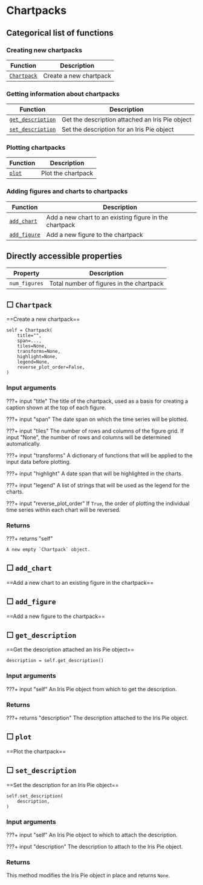 
Chartpacks
===========
    


Categorical list of functions
-------------------------------

### Creating new chartpacks ###

Function | Description
----------|------------
[`Chartpack`](#chartpack) | Create a new chartpack


### Getting information about chartpacks ###

Function | Description
----------|------------
[`get_description`](#get_description) | Get the description attached an Iris Pie object
[`set_description`](#set_description) | Set the description for an Iris Pie object


### Plotting chartpacks ###

Function | Description
----------|------------
[`plot`](#plot) | Plot the chartpack


### Adding figures and charts to chartpacks ###

Function | Description
----------|------------
[`add_chart`](#add_chart) | Add a new chart to an existing figure in the chartpack
[`add_figure`](#add_figure) | Add a new figure to the chartpack





Directly accessible properties
------------------------------

Property | Description
----------|------------
`num_figures` | Total number of figures in the chartpack



&#9744;&#160;`Chartpack`
--------------------------

==Create a new chartpack==

```
self = Chartpack(
    title="",
    span=...,
    tiles=None,
    transforms=None,
    highlight=None,
    legend=None,
    reverse_plot_order=False,
)
```

### Input arguments ###


???+ input "title"
    The title of the chartpack, used as a basis for creating a caption
    shown at the top of each figure.

???+ input "span"
    The date span on which the time series will be plotted.

???+ input "tiles"
    The number of rows and columns of the figure grid. If input "None", the number of
    rows and columns will be determined automatically.

???+ input "transforms"
    A dictionary of functions that will be applied to the input data before
    plotting.

???+ input "highlight"
    A date span that will be highlighted in the charts.

???+ input "legend"
    A list of strings that will be used as the legend for the charts.

???+ input "reverse_plot_order"
    If `True`, the order of plotting the individual time series within each
    chart will be reversed.


### Returns


???+ returns "self"

    A new empty `Chartpack` object.
        



&#9744;&#160;`add_chart`
--------------------------

==Add a new chart to an existing figure in the chartpack==
        



&#9744;&#160;`add_figure`
---------------------------

==Add a new figure to the chartpack==
        



&#9744;&#160;`get_description`
--------------------------------


==Get the description attached an Iris Pie object==

    description = self.get_description()

### Input arguments ###

???+ input "self"
    An Iris Pie object from which to get the description.


### Returns ###

???+ returns "description"
    The description attached to the Iris Pie object.

        



&#9744;&#160;`plot`
---------------------

==Plot the chartpack==
        



&#9744;&#160;`set_description`
--------------------------------


==Set the description for an Iris Pie object==

    self.set_description(
        description,
    )


### Input arguments ###

???+ input "self"
    An Iris Pie object to which to attach the description.


???+ input "description"
    The description to attach to the Iris Pie object.


### Returns ###

This method modifies the Iris Pie object in place and returns `None`.

        